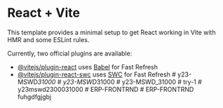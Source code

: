# React + Vite

This template provides a minimal setup to get React working in Vite with HMR and some ESLint rules.

Currently, two official plugins are available:

- [@vitejs/plugin-react](https://github.com/vitejs/vite-plugin-react/blob/main/packages/plugin-react/README.md) uses [Babel](https://babeljs.io/) for Fast Refresh
- [@vitejs/plugin-react-swc](https://github.com/vitejs/vite-plugin-react-swc) uses [SWC](https://swc.rs/) for Fast Refresh
#   y 2 3 - M S W D _ 3 1 0 0 0  
 #   y 2 3 - M S W D _ 3 1 0 0 0  
 #   y 2 3 - M S W D _ 3 1 0 0 0  
 #   t r y - 1  
 #   y 2 3 m s w d 2 3 0 0 0 3 1 0 0 0  
 #   E R P - F R O N T R N D  
 #   E R P - F R O N T R N D  
 fuhgdfgjgbj